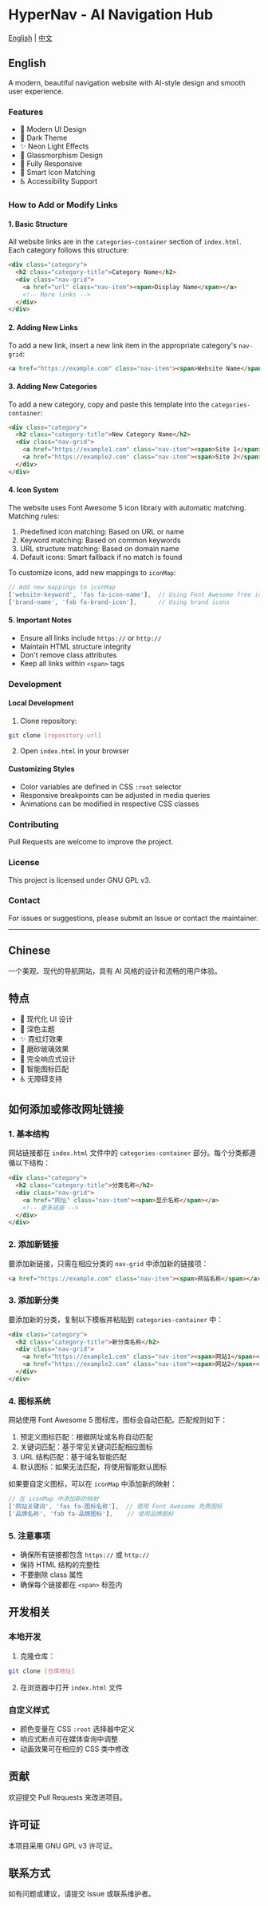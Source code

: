 # HyperNav - AI Navigation Hub

[English](#english) | [中文](#chinese)

## English

A modern, beautiful navigation website with AI-style design and smooth user experience.

### Features

- 🎨 Modern UI Design
- 🌙 Dark Theme
- ✨ Neon Light Effects
- 🌟 Glassmorphism Design
- 📱 Fully Responsive
- 🎯 Smart Icon Matching
- ♿ Accessibility Support

### How to Add or Modify Links

#### 1. Basic Structure

All website links are in the `categories-container` section of `index.html`. Each category follows this structure:

```html
<div class="category">
  <h2 class="category-title">Category Name</h2>
  <div class="nav-grid">
    <a href="url" class="nav-item"><span>Display Name</span></a>
    <!-- More links -->
  </div>
</div>
```

#### 2. Adding New Links

To add a new link, insert a new link item in the appropriate category's `nav-grid`:

```html
<a href="https://example.com" class="nav-item"><span>Website Name</span></a>
```

#### 3. Adding New Categories

To add a new category, copy and paste this template into the `categories-container`:

```html
<div class="category">
  <h2 class="category-title">New Category Name</h2>
  <div class="nav-grid">
    <a href="https://example1.com" class="nav-item"><span>Site 1</span></a>
    <a href="https://example2.com" class="nav-item"><span>Site 2</span></a>
  </div>
</div>
```

#### 4. Icon System

The website uses Font Awesome 5 icon library with automatic matching. Matching rules:

1. Predefined icon matching: Based on URL or name
2. Keyword matching: Based on common keywords
3. URL structure matching: Based on domain name
4. Default icons: Smart fallback if no match is found

To customize icons, add new mappings to `iconMap`:

```javascript
// Add new mappings to iconMap
['website-keyword', 'fas fa-icon-name'],  // Using Font Awesome free icons
['brand-name', 'fab fa-brand-icon'],      // Using brand icons
```

#### 5. Important Notes

- Ensure all links include `https://` or `http://`
- Maintain HTML structure integrity
- Don't remove class attributes
- Keep all links within `<span>` tags

### Development

#### Local Development

1. Clone repository:
```bash
git clone [repository-url]
```

2. Open `index.html` in your browser

#### Customizing Styles

- Color variables are defined in CSS `:root` selector
- Responsive breakpoints can be adjusted in media queries
- Animations can be modified in respective CSS classes

### Contributing

Pull Requests are welcome to improve the project.

### License

This project is licensed under GNU GPL v3.

### Contact

For issues or suggestions, please submit an Issue or contact the maintainer.

---

## Chinese

一个美观、现代的导航网站，具有 AI 风格的设计和流畅的用户体验。

## 特点

- 🎨 现代化 UI 设计
- 🌙 深色主题
- ✨ 霓虹灯效果
- 🌟 磨砂玻璃效果
- 📱 完全响应式设计
- 🎯 智能图标匹配
- ♿ 无障碍支持

## 如何添加或修改网址链接

### 1. 基本结构

网站链接都在 `index.html` 文件中的 `categories-container` 部分。每个分类都遵循以下结构：

```html
<div class="category">
  <h2 class="category-title">分类名称</h2>
  <div class="nav-grid">
    <a href="网址" class="nav-item"><span>显示名称</span></a>
    <!-- 更多链接 -->
  </div>
</div>
```

### 2. 添加新链接

要添加新链接，只需在相应分类的 `nav-grid` 中添加新的链接项：

```html
<a href="https://example.com" class="nav-item"><span>网站名称</span></a>
```

### 3. 添加新分类

要添加新的分类，复制以下模板并粘贴到 `categories-container` 中：

```html
<div class="category">
  <h2 class="category-title">新分类名称</h2>
  <div class="nav-grid">
    <a href="https://example1.com" class="nav-item"><span>网站1</span></a>
    <a href="https://example2.com" class="nav-item"><span>网站2</span></a>
  </div>
</div>
```

### 4. 图标系统

网站使用 Font Awesome 5 图标库，图标会自动匹配。匹配规则如下：

1. 预定义图标匹配：根据网址或名称自动匹配
2. 关键词匹配：基于常见关键词匹配相应图标
3. URL 结构匹配：基于域名智能匹配
4. 默认图标：如果无法匹配，将使用智能默认图标

如果要自定义图标，可以在 `iconMap` 中添加新的映射：

```javascript
// 在 iconMap 中添加新的映射
['网站关键词', 'fas fa-图标名称'],  // 使用 Font Awesome 免费图标
['品牌名称', 'fab fa-品牌图标'],    // 使用品牌图标
```

### 5. 注意事项

- 确保所有链接都包含 `https://` 或 `http://`
- 保持 HTML 结构的完整性
- 不要删除 class 属性
- 确保每个链接都在 `<span>` 标签内

## 开发相关

### 本地开发

1. 克隆仓库：
```bash
git clone [仓库地址]
```

2. 在浏览器中打开 `index.html` 文件

### 自定义样式

- 颜色变量在 CSS `:root` 选择器中定义
- 响应式断点可在媒体查询中调整
- 动画效果可在相应的 CSS 类中修改

## 贡献

欢迎提交 Pull Requests 来改进项目。

## 许可证

本项目采用 GNU GPL v3 许可证。

## 联系方式

如有问题或建议，请提交 Issue 或联系维护者。


